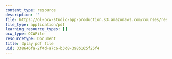 ```yaml
---
content_type: resource
description: ''
file: https://ol-ocw-studio-app-production.s3.amazonaws.com/courses/res-9-003-brains-minds-and-machines-summer-course-summer-2015/338646fa2f4da7c6b3d8398b165f25f4_NRygklHAoEw.pdf
file_type: application/pdf
learning_resource_types: []
ocw_type: OCWFile
resourcetype: Document
title: 3play pdf file
uid: 338646fa-2f4d-a7c6-b3d8-398b165f25f4
---
```

